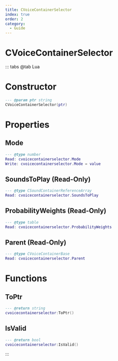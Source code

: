 ```yaml
---
title: CVoiceContainerSelector
index: true
order: 2
category:
  - Guide
---
```


# CVoiceContainerSelector

::: tabs
@tab Lua
# Constructor
```lua
--- @param ptr string
CVoiceContainerSelector(ptr)
```
# Properties
## Mode 
```lua
--- @type number
Read: cvoicecontainerselector.Mode
Write: cvoicecontainerselector.Mode = value
```
## SoundsToPlay (Read-Only)
```lua
--- @type CSoundContainerReferenceArray
Read: cvoicecontainerselector.SoundsToPlay
```
## ProbabilityWeights (Read-Only)
```lua
--- @type table
Read: cvoicecontainerselector.ProbabilityWeights
```
## Parent (Read-Only)
```lua
--- @type CVoiceContainerBase
Read: cvoicecontainerselector.Parent
```
# Functions
## ToPtr
```lua
--- @return string
cvoicecontainerselector:ToPtr()
```
## IsValid
```lua
--- @return bool
cvoicecontainerselector:IsValid()
```

:::